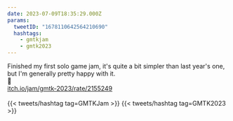 ```yaml
---
date: 2023-07-09T18:35:29.000Z
params:
  tweetID: "1678110642564210690"
  hashtags:
    - gmtkjam
    - gmtk2023
---
```


Finished my first solo game jam, it's quite a bit simpler than last year's one,
but I'm generally pretty happy with it.\
🐸\
[itch.io/jam/gmtk-2023/rate/2155249](https://itch.io/jam/gmtk-2023/rate/2155249)\
\
{{< tweets/hashtag tag=GMTKJam >}} {{< tweets/hashtag tag=GMTK2023 >}}
